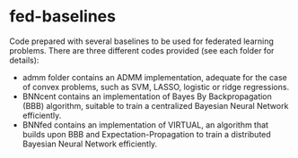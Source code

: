 # fed-baselines
Code prepared with several baselines to be used for federated learning problems. There are three different codes provided (see each folder for details):
 - admm folder contains an ADMM implementation, adequate for the case of convex problems, such as SVM, LASSO, logistic or ridge regressions.
 - BNNcent contains an implementation of Bayes By Backpropagation (BBB) algorithm, suitable to train a centralized Bayesian Neural Network efficiently.
 - BNNfed contains an implementation of VIRTUAL, an algorithm that builds upon BBB and Expectation-Propagation to train a distributed Bayesian Neural Network efficiently.
